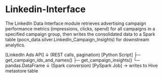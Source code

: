 # Linkedin-Interface

The LinkedIn Data Interface module retrieves advertising campaign performance metrics (impressions, clicks, spend) for all campaigns in a specified campaign group, then writes the consolidated data to a Spark table (pocn_data.silver.LinkedIn_Campaign_Insights) for downstream analytics.

[LinkedIn Ads API] 
      ↓ (REST calls, pagination)
[Python Script] 
     ├─ get_campaign_ids_and_names()
     ├─ get_campaign_insights()
     └─ pandas.DataFrame
      ↓ (Spark conversion)
[PySpark Job] → writes to Hive metastore table
